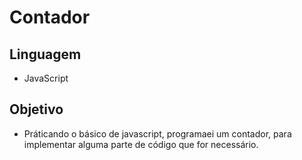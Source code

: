 # Contador

## Linguagem
* JavaScript
  <h>

## Objetivo
* Práticando o básico de javascript, programaei um contador, para implementar alguma parte de código que for necessário.
